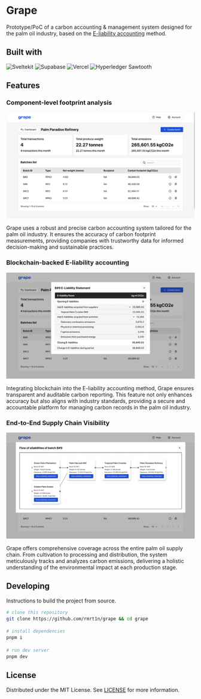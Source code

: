 # Grape
Prototype/PoC of a carbon accounting & management system designed for the palm oil industry, based on the [E-liability accounting](https://e-liability.institute/) method.

## Built with
![Sveltekit](https://img.shields.io/badge/SvelteKit-FF3E00?style=for-the-badge&logo=Svelte&logoColor=white)
![Supabase](https://img.shields.io/badge/Supabase-181818?style=for-the-badge&logo=supabase&logoColor=white)
![Vercel](https://img.shields.io/badge/Vercel-000000?style=for-the-badge&logo=vercel&logoColor=white)
![Hyperledger Sawtooth](https://img.shields.io/badge/hyperledger-2F3134?style=for-the-badge&logo=hyperledger&logoColor=white)

## Features
### Component-level footprint analysis
![Screenshot of dashboard](/screenshots/dashboard.png)

Grape uses a robust and precise carbon accounting system tailored for the palm oil industry. It ensures the accuracy of carbon footprint measurements, providing companies with trustworthy data for informed decision-making and sustainable practices.
### Blockchain-backed E-liability accounting
![Screenshot of e-liability statement](/screenshots/eliability.png)

Integrating blockchain into the E-liability accounting method, Grape ensures transparent and auditable carbon reporting. This feature not only enhances accuracy but also aligns with industry standards, providing a secure and accountable platform for managing carbon records in the palm oil industry.

### End-to-End Supply Chain Visibility
![Screenshot of optimiziation page](/screenshots/flowchart.png)

Grape offers comprehensive coverage across the entire palm oil supply chain. From cultivation to processing and distribution, the system meticulously tracks and analyzes carbon emissions, delivering a holistic understanding of the environmental impact at each production stage.

## Developing
Instructions to build the project from source.
```bash
# clone this repository
git clone https://github.com/rmrt1n/grape && cd grape

# install dependencies
pnpm i

# run dev server
pnpm dev
```

## License
Distributed under the MIT License. See [LICENSE](/LICENSE) for more information.

